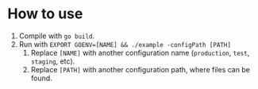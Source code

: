 # How to use
1. Compile with `go build`.
2. Run with `EXPORT GOENV=[NAME] && ./example -configPath [PATH]`
    1. Replace `[NAME]` with another configuration name (`production`, `test`, `staging`, etc).
    2. Replace `[PATH]` with another configuration path, where files can be found.
